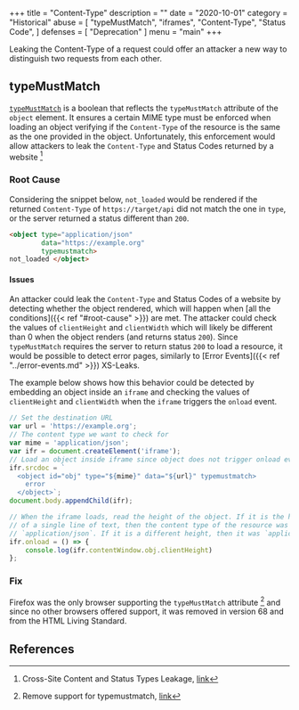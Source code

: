 +++
title = "Content-Type"
description = ""
date = "2020-10-01"
category = "Historical"
abuse = [
    "typeMustMatch",
    "iframes",
    "Content-Type",
    "Status Code",
]
defenses = [
    "Deprecation"
]
menu = "main"
+++

Leaking the Content-Type of a request could offer an attacker a new way to distinguish two requests from each other.

## typeMustMatch

[`typeMustMatch`](https://developer.mozilla.org/en-US/docs/Web/API/HTMLObjectElement/typeMustMatch) is a boolean that reflects the `typeMustMatch` attribute of the `object` element. It ensures a certain MIME type must be enforced when loading an object verifying if the `Content-Type` of the resource is the same as the one provided in the object. Unfortunately, this enforcement would allow attackers to leak the `Content-Type` and Status Codes returned by a website [^1]

### Root Cause

Considering the snippet below, `not_loaded` would be rendered if the returned `Content-Type` of `https://target/api` did not match the one in `type`, or the server returned a status different than `200`.

```html
<object type="application/json"
        data="https://example.org"
        typemustmatch>
not_loaded </object>
```

#### Issues

An attacker could leak the `Content-Type` and Status Codes of a website by detecting whether the object rendered, which will happen when [all the conditions]({{< ref "#root-cause" >}}) are met. The attacker could check the values of `clientHeight` and `clientWidth` which will likely be different than 0 when the object renders (and returns status `200`). Since `typeMustMatch` requires the server to return status `200` to load a resource, it would be possible to detect error pages, similarly to [Error Events]({{< ref "../error-events.md" >}}) XS-Leaks.

The example below shows how this behavior could be detected by embedding an object inside an `iframe` and checking the values of `clientHeight` and `clientWidth` when the `iframe` triggers the `onload` event.


```javascript
// Set the destination URL
var url = 'https://example.org';
// The content type we want to check for
var mime = 'application/json';
var ifr = document.createElement('iframe');
// Load an object inside iframe since object does not trigger onload event
ifr.srcdoc = `
  <object id="obj" type="${mime}" data="${url}" typemustmatch>
    error
  </object>`;
document.body.appendChild(ifr);

// When the iframe loads, read the height of the object. If it is the height 
// of a single line of text, then the content type of the resource was not 
// `application/json`. If it is a different height, then it was `application/json`. 
ifr.onload = () => {
    console.log(ifr.contentWindow.obj.clientHeight)
};
```

### Fix

Firefox was the only browser supporting the `typeMustMatch` attribute [^2] and since no other browsers offered support, it was removed in version 68 and from the HTML Living Standard.

## References

[^1]: Cross-Site Content and Status Types Leakage, [link](https://medium.com/bugbountywriteup/cross-site-content-and-status-types-leakage-ef2dab0a492)
[^2]: Remove support for typemustmatch, [link](https://bugzilla.mozilla.org/show_bug.cgi?id=1548773)

